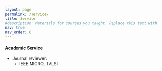 ```yaml
---
layout: page
permalink: /service/
title: Service
#description: Materials for courses you taught. Replace this text with your description.
nav: true
nav_order: 6
---
```


#### Academic Service
- Journal reviewer:
    - IEEE MICRO, TVLSI